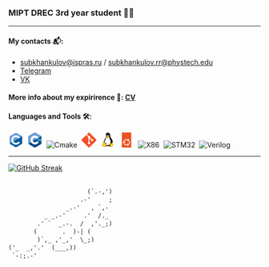 ### MIPT DREC 3rd year student 👨‍🎓
---

#### My contacts 📬: 
 - subkhankulov@ispras.ru / subkhankulov.rr@phystech.edu  
 - [Telegram](https://t.me/subh4nkulov) 
 - [VK](https://vk.com/subh4nkulov)                      
#### More info about my expirirence 📜: [CV](https://github.com/RustamSubkhankulov/cv/blob/main/cv.pdf)
#### Languages and Tools 🛠️:
<div>
  <img src="https://github.com/devicons/devicon/blob/master/icons/c/c-original.svg" title="C" alt="C" width="30" height="30"/>&nbsp;
  <img src="https://github.com/devicons/devicon/blob/master/icons/cplusplus/cplusplus-original.svg" title="C++" alt="C++" width="30" height="30"/>&nbsp;
  <img src="https://static-00.iconduck.com/assets.00/cmake-icon-512x511-fvtgv3ne.png" title="Cmake" alt="Cmake" width="30" height="30" />&nbsp;
  <img src="https://github.com/devicons/devicon/blob/master/icons/git/git-original.svg" title="GIT"  alt="GIT" width="30" height="30"/>&nbsp;
  <img src="https://github.com/devicons/devicon/blob/master/icons/linux/linux-original.svg" title="Linux" alt="Linux" width="30" height="30"/>&nbsp; 
  <img src="https://github.com/devicons/devicon/blob/master/icons/ubuntu/ubuntu-plain.svg" title="Ubuntu" alt="Ubuntu" width="30" height="30"/>&nbsp;
  <img src="https://w7.pngwing.com/pngs/322/656/png-transparent-x86-64-64-bit-computing-central-processing-unit-computer-icons-hardware-computer-text-rectangle-logo.png" title="X86"  alt="X86" width="30" height="30"/>&nbsp;
  <img src="https://wiki.st.com/stm32mcu/nsfr_img_auth.php/4/4e/STM32.png" title="STM32"  alt="STM32" width="30" height="30"/>&nbsp;
  <img src="https://static-00.iconduck.com/assets.00/file-type-verilog-icon-256x256-goe8p7qm.png" title="Verilog"  alt="Verilog" width="30" height="30"/>&nbsp;
</div>

---
[![GitHub Streak](https://github-readme-streak-stats.herokuapp.com?user=Ropho&theme=dark&mode=weekly)](https://git.io/streak-stats)

```

                      (`.-,')
                    .-'     ;
                _.-'   , `,-
          _ _.-'     .'  /._
        .' `  _.-.  /  ,'._;)
       (       .  )-| (
        )`,_ ,'_,'  \_;)
('_  _,'.'  (___,))
 `-:;.-'
```
